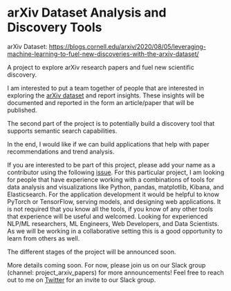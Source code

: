 # arXiv Dataset Analysis and Discovery Tools 

arXiv Dataset: https://blogs.cornell.edu/arxiv/2020/08/05/leveraging-machine-learning-to-fuel-new-discoveries-with-the-arxiv-dataset/

A project to explore arXiv research papers and fuel new scientific discovery.

I am interested to put a team together of people that are interested in exploring the [arXiv dataset](https://www.kaggle.com/Cornell-University/arxiv) and report insights. These insights will be documented and reported in the form an article/paper that will be published.

The second part of the project is to potentially build a discovery tool that supports semantic search capabilities.

In the end, I would like if we can build applications that help with paper recommendations and trend analysis. 

If you are interested to be part of this project, please add your name as a contributor using the following [issue](https://github.com/dair-ai/arxiv_analysis/issues/1). For this particular project, I am looking for people that have experience working with a combinations of tools for data analysis and visualizations like Python, pandas, matplotlib, Kibana, and Elasticsearch. For the application development it would be helpful to know PyTorch or TensorFlow, serving models, and designing web applications. It is not required that you know all the tools, if you know of any other tools that experience will be useful and welcomed. Looking for experienced NLP/ML researchers, ML Engineers, Web Developers, and Data Scientists. As we will be working in a collaborative setting this is a good opportunity to learn from others as well.

The different stages of the project will be announced soon. 

More details coming soon. For now, please join us on our Slack group (channel: project_arxiv_papers) for more announcements! Feel free to reach out to me on [Twitter](https://twitter.com/omarsar0) for an invite to our Slack group.
